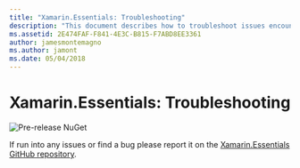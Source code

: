 ```yaml
---
title: "Xamarin.Essentials: Troubleshooting"
description: "This document describes how to troubleshoot issues encountered when developing with the Xamarin.Essentials library."
ms.assetid: 2E474FAF-F841-4E3C-B815-F7ABD8EE3361
author: jamesmontemagno
ms.author: jamont
ms.date: 05/04/2018
---
```


# Xamarin.Essentials: Troubleshooting

![Pre-release NuGet](~/media/shared/pre-release.png)

If run into any issues or find a bug please report it on the [Xamarin.Essentials GitHub repository](http://github.com/xamarin/Essentials).
